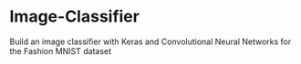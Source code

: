 # Image-Classifier
Build an image classifier with Keras and Convolutional Neural Networks for the Fashion MNIST dataset
